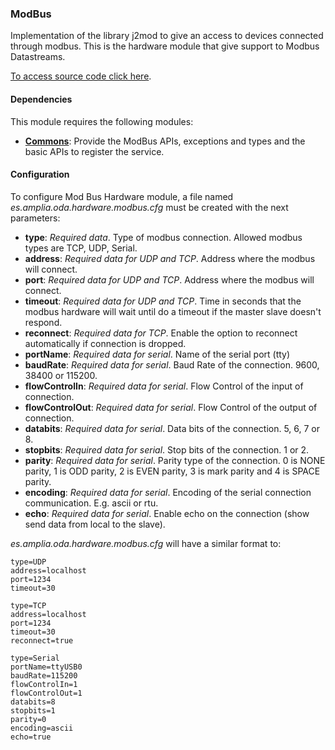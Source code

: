 ### ModBus

Implementation of the library j2mod to give an access to devices connected through modbus.
This is the hardware module that give support to Modbus Datastreams.

[To access source code click here](https://github.com/amplia-iiot/oda/tree/master/oda-hardware/modbus).

#### Dependencies

This module requires the following modules:
* __[Commons](../../infrastructure/core.md)__: Provide the ModBus APIs, exceptions and types and the basic APIs to register the service. 

#### Configuration

To configure Mod Bus Hardware module, a file named _es.amplia.oda.hardware.modbus.cfg_ must be created with the next parameters:
* __type__: *Required data*. Type of modbus connection. Allowed modbus types are TCP, UDP, Serial. 
* __address__: *Required data for UDP and TCP*. Address where the modbus will connect. 
* __port__: *Required data for UDP and TCP*. Address where the modbus will connect.
* __timeout__: *Required data for UDP and TCP*. Time in seconds that the modbus hardware will wait until do a timeout if the master slave doesn't respond.
* __reconnect__: *Required data for TCP*. Enable the option to reconnect automatically if connection is dropped.
* __portName__: *Required data for serial*. Name of the serial port (tty)
* __baudRate__: *Required data for serial*. Baud Rate of the connection. 9600, 38400 or 115200.
* __flowControlIn__: *Required data for serial*. Flow Control of the input of connection.
* __flowControlOut__: *Required data for serial*. Flow Control of the output of connection.
* __databits__: *Required data for serial*. Data bits of the connection. 5, 6, 7 or 8.
* __stopbits__: *Required data for serial*. Stop bits of the connection. 1 or 2.
* __parity__: *Required data for serial*. Parity type of the connection. 0 is NONE parity, 1 is ODD parity, 2 is EVEN parity,
3 is mark parity and 4 is SPACE parity.
* __encoding__: *Required data for serial*. Encoding of the serial connection communication. E.g. ascii or rtu.
* __echo__: *Required data for serial*. Enable echo on the connection (show send data from local to the slave).

_es.amplia.oda.hardware.modbus.cfg_ will have a similar format to:
```
type=UDP
address=localhost
port=1234
timeout=30
```
```
type=TCP
address=localhost
port=1234
timeout=30
reconnect=true
```
```
type=Serial
portName=ttyUSB0
baudRate=115200
flowControlIn=1
flowControlOut=1
databits=8
stopbits=1
parity=0
encoding=ascii
echo=true
```